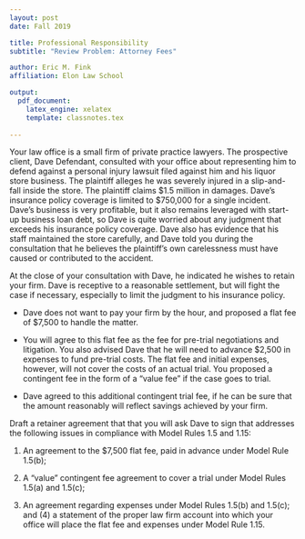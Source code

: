 ```yaml
---
layout: post
date: Fall 2019

title: Professional Responsibility
subtitle: "Review Problem: Attorney Fees"

author: Eric M. Fink
affiliation: Elon Law School 

output: 
  pdf_document:
    latex_engine: xelatex
    template: classnotes.tex
    
---
```


Your law office is a small firm of private practice lawyers. The prospective client, Dave Defendant, consulted with your office about representing him to defend against a personal injury lawsuit filed against him and his liquor store business. The plaintiff alleges he was severely injured in a slip-and-fall inside the store. The plaintiff claims $1.5 million in damages. Dave’s insurance policy coverage is limited to $750,000 for a single incident. Dave’s business is very profitable, but it also remains leveraged with start-up business loan debt, so Dave is quite worried about any judgment that exceeds his insurance policy coverage. Dave also has evidence that his staff maintained the store carefully, and Dave told you during the consultation that he believes the plaintiff’s own carelessness must have caused or contributed to the accident.

At the close of your consultation with Dave, he indicated he wishes to retain your firm. Dave is receptive to a reasonable settlement, but will fight the case if necessary, especially to limit the judgment to his insurance policy.

- Dave does not want to pay your firm by the hour, and proposed a flat fee of $7,500 to handle the matter.

- You will agree to this flat fee as the fee for pre-trial negotiations and litigation. You also advised Dave that he will need to advance $2,500 in expenses to fund pre-trial costs. The flat fee and initial expenses, however, will not cover the costs of an actual trial. You proposed a contingent fee in the form of a “value fee” if the case goes to trial.

- Dave agreed to this additional contingent trial fee, if he can be sure that the amount reasonably will reflect savings achieved by your firm.

Draft a retainer agreement that that you will ask Dave to sign that addresses the following issues in compliance with Model Rules 1.5 and 1.15: 

1. An agreement to the $7,500 flat fee, paid in advance under Model Rule 1.5(b); 

2. A “value” contingent fee agreement to cover a trial under Model Rules 1.5(a) and 1.5(c); 

3. An agreement regarding expenses under Model Rules 1.5(b) and 1.5(c); and (4) a statement of the proper law firm account into which your office will place the flat fee and expenses under Model Rule 1.15.
